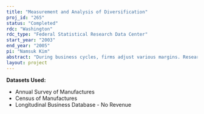 ```yaml
---
title: "Measurement and Analysis of Diversification"
proj_id: "265"
status: "Completed"
rdc: "Washington"
rdc_type: "Federal Statistical Research Data Center"
start_year: "2003"
end_year: "2005"
pi: "Namsuk Kim"
abstract: "During business cycles, firms adjust various margins. Research using plant-level data unmasks the plant-level investment path. However, many decisions are made at the firm level. This project explores one of the margins that a firm can adjust during the business cycle; to wit, product diversification. I set up a suggestive model, showing diversification, investment and debt policy. My project will analyze why, when and how the firm diversifies, which is not done in the existing literature. Diversification decisions would be one of the possible reasons why the firm's investment is lumpy and traditional investment and inventory models cannot explain investment. My project is consistent with other research that is beginning to analyze various adjustment margins of the firm. Along with the simulation results from my model, I will find new stylized facts of the annual pattern of firm's diversification at firm and plant level. I have three approaches to do so, dealing with certainty company cases, single units, and multi units. The first two approaches require the ASM and CM. The last one needs LBD data as well. My project will compare three datasets and evaluate their analytical abilities. Three datasets can be combined to overcome the defects of each of the datasets."
layout: project
---
```


**Datasets Used:**

  - Annual Survey of Manufactures 
  - Census of Manufactures 
  - Longitudinal Business Database - No Revenue 

